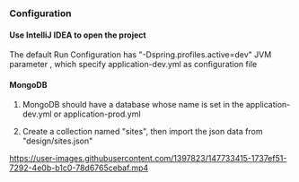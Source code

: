 

### Configuration

#### Use IntelliJ IDEA to open the project
The default Run Configuration has "-Dspring.profiles.active=dev" JVM parameter
, which specify application-dev.yml as configuration file

#### MongoDB
1) MongoDB should have a database whose name is set 
in the application-dev.yml or application-prod.yml

2) Create a collection named "sites", then import the json data from "design/sites.json"


https://user-images.githubusercontent.com/1397823/147733415-1737ef51-7292-4e0b-b1c0-78d6765cebaf.mp4

